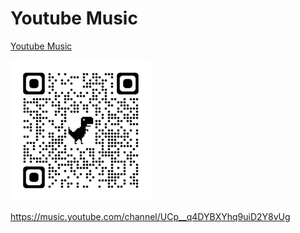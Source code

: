 # Youtube Music

[Youtube Music](https://music.youtube.com/channel/UCp__q4DYBXYhq9uiD2Y8vUg)

![Youtube Music](qrcodes/youtube_kirk_rader_qrcode.png)

<https://music.youtube.com/channel/UCp__q4DYBXYhq9uiD2Y8vUg>
